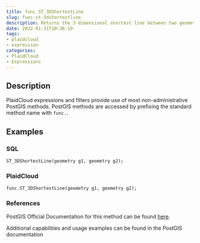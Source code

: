 ```yaml
---
title: func.ST_3DShortestLine
slug: func-st-3dshortestline
description: Returns the 3-dimensional shortest line between two geometries
date: 2022-01-31T10:36:19
tags:
- plaidcloud
- expression
categories:
- PlaidCloud
- Expressions
---
```



## Description


PlaidCloud expressions and filters provide use of most non-administrative PostGIS methods. PostGIS methods are accessed by prefixing the standard method name with `func.`.



## Examples


### SQL



```
ST_3DShortestLine(geometry g1, geometry g2);
```


### PlaidCloud



```
func.ST_3DShortestLine(geometry g1, geometry g2);
```


### References


PostGIS Official Documentation for this method can be found [here](https://postgis.net/docs/manual-3.1/ST_3DShortestLine.html).



Additional capabilities and usage examples can be found in the PostGIS documentation

